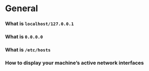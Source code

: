 # General
### What is ``` localhost/127.0.0.1 ```
### What is ``` 0.0.0.0 ```
### What is ``` /etc/hosts ```
### How to display your machine’s active network interfaces